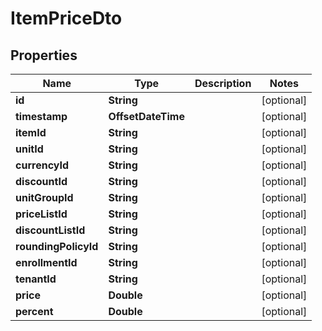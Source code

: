 

# ItemPriceDto


## Properties

| Name | Type | Description | Notes |
|------------ | ------------- | ------------- | -------------|
|**id** | **String** |  |  [optional] |
|**timestamp** | **OffsetDateTime** |  |  [optional] |
|**itemId** | **String** |  |  [optional] |
|**unitId** | **String** |  |  [optional] |
|**currencyId** | **String** |  |  [optional] |
|**discountId** | **String** |  |  [optional] |
|**unitGroupId** | **String** |  |  [optional] |
|**priceListId** | **String** |  |  [optional] |
|**discountListId** | **String** |  |  [optional] |
|**roundingPolicyId** | **String** |  |  [optional] |
|**enrollmentId** | **String** |  |  [optional] |
|**tenantId** | **String** |  |  [optional] |
|**price** | **Double** |  |  [optional] |
|**percent** | **Double** |  |  [optional] |



